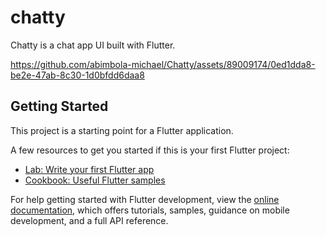 # chatty

Chatty is a chat app UI built with Flutter.

https://github.com/abimbola-michael/Chatty/assets/89009174/0ed1dda8-be2e-47ab-8c30-1d0bfdd6daa8

## Getting Started

This project is a starting point for a Flutter application.

A few resources to get you started if this is your first Flutter project:

- [Lab: Write your first Flutter app](https://docs.flutter.dev/get-started/codelab)
- [Cookbook: Useful Flutter samples](https://docs.flutter.dev/cookbook)

For help getting started with Flutter development, view the
[online documentation](https://docs.flutter.dev/), which offers tutorials,
samples, guidance on mobile development, and a full API reference.
